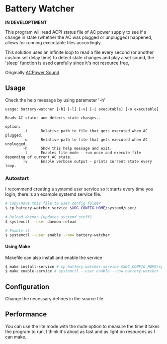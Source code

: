 # Battery Watcher
**IN DEVELOPTMENT**

This program will read ACPI status file of AC power supply to see if a change in
state (whether the AC was plugged or unplugged) happened, allows for running executable
files accordingly.

This solution uses an infinite loop to read a file every second (or another custom set delay time)
to detect state changes and play a set sound, the 'sleep' function is used carefully since it's not
resource free,

Originally [ACPower Sound](https://github.com/DannyXjsu/acpower-sound).

## Usage
Check the help message by using parameter '-h'

```
usage: battery-watcher [-h] [-l] [-v] [-i executable] [-o executable]

Reads AC status and detects state changes..

option:
        -i      Relative path to file that gets executed when AC plugged.
        -o      Relative path to file that gets executed when AC unplugged.
        -h      Show this help message and exit.
        -l      Enables lite mode - run once and execute file depending of current AC state.
        -v      Enable verbose output - prints current state every loop.
```

### Autostart

I recommend creating a systemd user service so it starts every time you login, there is an example systemd service file.

```bash
# Copy/move this file to user config folder
$ cp battery-watcher.service $XDG_CONFIG_HOME/systemd/user/

# Reload daemon (updates systemd stuff)
$ systemctl --user daemon-reload

# Enable it 
$ systemctl --user enable --now battery-watcher
```
#### Using Make
Makefile can also install and enable the service

```bash
$ make install-service # cp battery-watcher.service $XDG_CONFIG_HOME/systemd/user && systemctl --user daemon-reload
$ make enable-service # systemctl --user enable --now battery-watcher
```

## Configuration
Change the necessary defines in the source file.


## Performance
You can use the lite mode with the mute option to measure the time it takes the program to run, I think it's about as fast and as light on resources as I can make.
